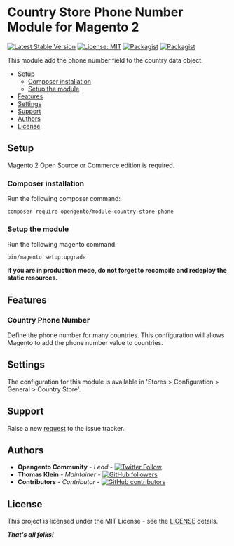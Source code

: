 # Country Store Phone Number Module for Magento 2

[![Latest Stable Version](https://img.shields.io/packagist/v/opengento/module-country-store-phone.svg?style=flat-square)](https://packagist.org/packages/opengento/module-country-store-phone)
[![License: MIT](https://img.shields.io/github/license/opengento/magento2-country-store-phone.svg?style=flat-square)](./LICENSE) 
[![Packagist](https://img.shields.io/packagist/dt/opengento/module-country-store-phone.svg?style=flat-square)](https://packagist.org/packages/opengento/module-country-store-phone/stats)
[![Packagist](https://img.shields.io/packagist/dm/opengento/module-country-store-phone.svg?style=flat-square)](https://packagist.org/packages/opengento/module-country-store-phone/stats)

This module add the phone number field to the country data object.

 - [Setup](#setup)
   - [Composer installation](#composer-installation)
   - [Setup the module](#setup-the-module)
 - [Features](#features)
 - [Settings](#settings)
 - [Support](#support)
 - [Authors](#authors)
 - [License](#license)

## Setup

Magento 2 Open Source or Commerce edition is required.

### Composer installation

Run the following composer command:

```
composer require opengento/module-country-store-phone
```

### Setup the module

Run the following magento command:

```
bin/magento setup:upgrade
```

**If you are in production mode, do not forget to recompile and redeploy the static resources.**

## Features

### Country Phone Number

Define the phone number for many countries. This configuration will allows Magento to add the phone number value to countries.

## Settings

The configuration for this module is available in 'Stores > Configuration > General > Country Store'.

## Support

Raise a new [request](https://github.com/opengento/magento2-country-store-phone/issues) to the issue tracker.

## Authors

- **Opengento Community** - *Lead* - [![Twitter Follow](https://img.shields.io/twitter/follow/opengento.svg?style=social)](https://twitter.com/opengento)
- **Thomas Klein** - *Maintainer* - [![GitHub followers](https://img.shields.io/github/followers/thomas-kl1.svg?style=social)](https://github.com/thomas-kl1)
- **Contributors** - *Contributor* - [![GitHub contributors](https://img.shields.io/github/contributors/opengento/magento2-country-store-phone.svg?style=flat-square)](https://github.com/opengento/magento2-country-store-phone/graphs/contributors)

## License

This project is licensed under the MIT License - see the [LICENSE](./LICENSE) details.

***That's all folks!***
